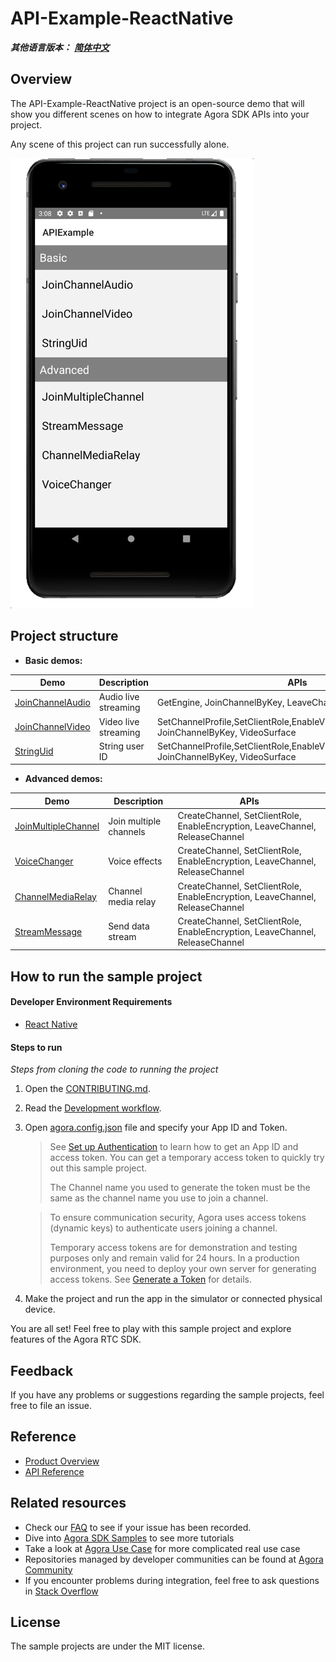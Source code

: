 # API-Example-ReactNative

*__其他语言版本：__  [__简体中文__](README.zh.md)*

## Overview

The API-Example-ReactNative project is an open-source demo that will show you different scenes on how to integrate Agora SDK APIs into your project.

Any scene of this project can run successfully alone.

![img.png](img.png)

## Project structure

* **Basic demos:**

| Demo                                                         | Description                                        | APIs                                                         |
| ------------------------------------------------------------ | -------------------------------------------------- | ------------------------------------------------------------ |
| [JoinChannelAudio](./src/examples/basic/JoinChannelAudio) | Audio live streaming | GetEngine, JoinChannelByKey, LeaveChannel |
| [JoinChannelVideo](./src/examples/basic/JoinChannelVideo) | Video live streaming | SetChannelProfile,SetClientRole,EnableVideo,EnableVideoObserver, JoinChannelByKey, VideoSurface |
| [StringUid](./src/examples/basic/StringUid) | String user ID | SetChannelProfile,SetClientRole,EnableVideo,EnableVideoObserver, JoinChannelByKey, VideoSurface |

* **Advanced demos:**

| Demo                                                         | Description                                                  | APIs                                                         |
| ------------------------------------------------------------ | ------------------------------------------------------------ | ------------------------------------------------------------ |
| [JoinMultipleChannel](./src/examples/advanced/JoinMultipleChannel) | Join multiple channels | CreateChannel, SetClientRole, EnableEncryption, LeaveChannel, ReleaseChannel |
| [VoiceChanger](./src/examples/advanced/VoiceChanger) | Voice effects | CreateChannel, SetClientRole, EnableEncryption, LeaveChannel, ReleaseChannel |
| [ChannelMediaRelay](./src/examples/advanced/ChannelMediaRelay) | Channel media relay | CreateChannel, SetClientRole, EnableEncryption, LeaveChannel, ReleaseChannel |
| [StreamMessage](./src/examples/advanced/StreamMessage) | Send data stream  | CreateChannel, SetClientRole, EnableEncryption, LeaveChannel, ReleaseChannel |

## How to run the sample project

#### Developer Environment Requirements

- [React Native](https://reactnative.dev/docs/environment-setup)

#### Steps to run

*Steps from cloning the code to running the project*

1. Open the [CONTRIBUTING.md](../CONTRIBUTING.md).
2. Read the [Development workflow](../CONTRIBUTING.md#development-workflow).
3. Open [agora.config.json](./src/config/agora.config.json) file and specify your App ID and Token.

   > See [Set up Authentication](https://docs.agora.io/en/Agora%20Platform/token) to learn how to get an App ID and access token. You can get a temporary access token to quickly try out this sample project.
   >
   > The Channel name you used to generate the token must be the same as the channel name you use to join a channel.

   > To ensure communication security, Agora uses access tokens (dynamic keys) to authenticate users joining a channel.
   >
   > Temporary access tokens are for demonstration and testing purposes only and remain valid for 24 hours. In a production environment, you need to deploy your own server for generating access tokens. See [Generate a Token](https://docs.agora.io/en/Interactive%20Broadcast/token_server) for details.

4. Make the project and run the app in the simulator or connected physical device.

You are all set! Feel free to play with this sample project and explore features of the Agora RTC SDK.


## Feedback

If you have any problems or suggestions regarding the sample projects, feel free to file an issue.

## Reference

- [Product Overview](https://docs.agora.io/en/Interactive%20Broadcast/product_live?platform=React%20Native)
- [API Reference](https://docs.agora.io/en/Interactive%20Broadcast/API%20Reference/react_native/index.html)

## Related resources

- Check our [FAQ](https://docs.agora.io/en/faq) to see if your issue has been recorded.
- Dive into [Agora SDK Samples](https://github.com/AgoraIO) to see more tutorials
- Take a look at [Agora Use Case](https://github.com/AgoraIO-usecase) for more complicated real use case
- Repositories managed by developer communities can be found at [Agora Community](https://github.com/AgoraIO-Community)
- If you encounter problems during integration, feel free to ask questions in [Stack Overflow](https://stackoverflow.com/questions/tagged/agora.io)

## License

The sample projects are under the MIT license.
